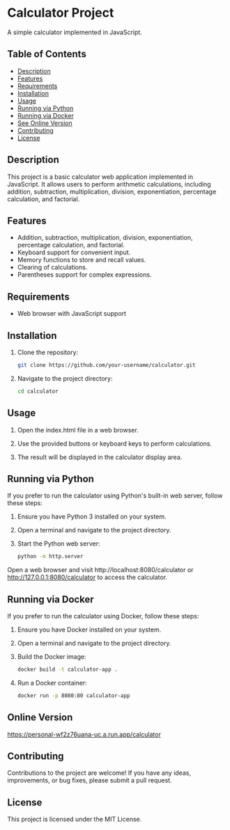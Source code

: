# Calculator Project

A simple calculator implemented in JavaScript.

## Table of Contents

- [Description](#description)
- [Features](#features)
- [Requirements](#requirements)
- [Installation](#installation)
- [Usage](#usage)
- [Running via Python](#running-via-python)
- [Running via Docker](#running-via-docker)
- [See Online Version]()
- [Contributing](#contributing)
- [License](#license)

## Description

This project is a basic calculator web application implemented in JavaScript. It allows users to perform arithmetic calculations, including addition, subtraction, multiplication, division, exponentiation, percentage calculation, and factorial.

## Features

- Addition, subtraction, multiplication, division, exponentiation, percentage calculation, and factorial.
- Keyboard support for convenient input.
- Memory functions to store and recall values.
- Clearing of calculations.
- Parentheses support for complex expressions.

## Requirements

- Web browser with JavaScript support

## Installation

1. Clone the repository:

   ```bash
   git clone https://github.com/your-username/calculator.git

2. Navigate to the project directory:
    
    ```bash
    cd calculator

## Usage

1. Open the index.html file in a web browser.

2. Use the provided buttons or keyboard keys to perform calculations.

3. The result will be displayed in the calculator display area.

## Running via Python

If you prefer to run the calculator using Python's built-in web server, follow these steps:

1. Ensure you have Python 3 installed on your system.

2. Open a terminal and navigate to the project directory.

3. Start the Python web server:

    ```bash
    python -m http.server

Open a web browser and visit http://localhost:8080/calculator or http://127.0.0.1:8080/calculator to access the calculator.

## Running via Docker

If you prefer to run the calculator using Docker, follow these steps:

1. Ensure you have Docker installed on your system.

2. Open a terminal and navigate to the project directory.

3. Build the Docker image:

    ```bash
    docker build -t calculator-app .

4. Run a Docker container:

    ```bash
    docker run -p 8080:80 calculator-app

## Online Version
https://personal-wf2z76uana-uc.a.run.app/calculator

## Contributing 

Contributions to the project are welcome! If you have any ideas, improvements, or bug fixes, please submit a pull request.

## License

This project is licensed under the MIT License.